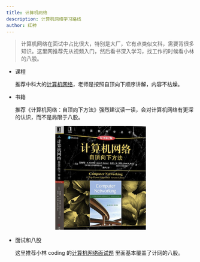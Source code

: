 ```yaml
---
title: 计算机网络
description: 计算机网络学习路线
author: 红神
---
```


> 计算机网络在面试中占比很大，特别是大厂，它有点类似文科，需要背很多知识。这里网推荐先从视频入门，然后看书深入学习，找工作的时候看小林的八股。

- 课程

  推荐中科大的[计算机网络](https://www.bilibili.com/video/BV1JV411t7ow/?spm_id_from=333.337.search-card.all.click)，老师是按照自顶向下顺序讲解，内容不枯燥。

- 书籍

  推荐《计算机网络：自顶向下方法》强烈建议读一读，会对计算机网络有更深的认识，而不是局限于八股。

<div align="center">

![计算机网络自顶向下](../../../assets/network_top_down_approach.jpg)

</div>

- 面试和八股

  这里推荐小林 coding 的[计算机网络面试题](https://xiaolincoding.com/network/) 里面基本覆盖了计网的八股。
